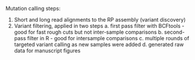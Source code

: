 Mutation calling steps:

1. Short and long read alignments to the RP assembly (variant discovery)
2. Variant filtering, applied in two steps
 a. first pass filter with BCFtools - good for fast rough cuts but not inter-sample comparisons
 b. second-pass filter in R - good for intersample comparisons
 c. multiple rounds of targeted variant calling as new samples were added
 d. generated raw data for manuscript figures
